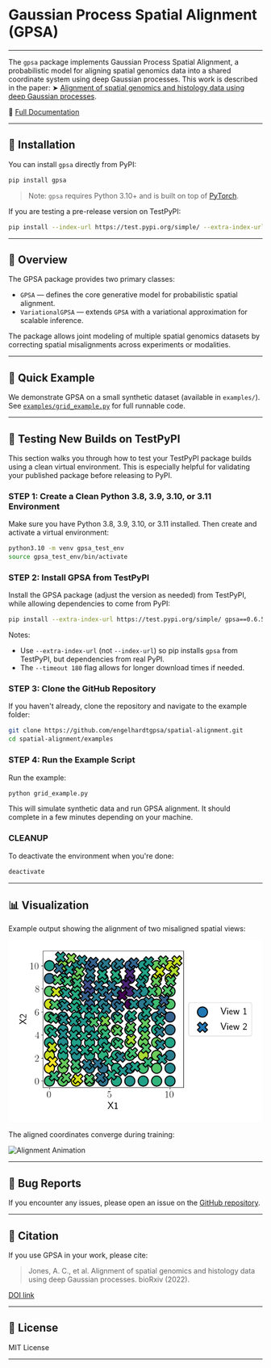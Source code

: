 # Gaussian Process Spatial Alignment (GPSA)

---

The `gpsa` package implements Gaussian Process Spatial Alignment, a probabilistic model for aligning spatial genomics data into a shared coordinate system using deep Gaussian processes. This work is described in the paper:
➤️ [Alignment of spatial genomics and histology data using deep Gaussian processes](https://www.biorxiv.org/content/10.1101/2022.01.10.475692v1).

📄 [Full Documentation](https://andrewcharlesjones.github.io/spatial-alignment/gpsa.html)

---

## 🚀 Installation

You can install `gpsa` directly from PyPI:

```bash
pip install gpsa
```

> Note: `gpsa` requires Python 3.10+ and is built on top of [PyTorch](https://pytorch.org/).

If you are testing a pre-release version on TestPyPI:

```bash
pip install --index-url https://test.pypi.org/simple/ --extra-index-url https://pypi.org/simple gpsa
```

---

## 🔬 Overview

The GPSA package provides two primary classes:

* `GPSA` — defines the core generative model for probabilistic spatial alignment.
* `VariationalGPSA` — extends `GPSA` with a variational approximation for scalable inference.

The package allows joint modeling of multiple spatial genomics datasets by correcting spatial misalignments across experiments or modalities.

---

## 🧪 Quick Example

We demonstrate GPSA on a small synthetic dataset (available in `examples/`). See [`examples/grid_example.py`](examples/grid_example.py) for full runnable code.

---

## 🧪 Testing New Builds on TestPyPI

This section walks you through how to test your TestPyPI package builds using a clean virtual environment. This is especially helpful for validating your published package before releasing to PyPI.

### STEP 1: Create a Clean Python 3.8, 3.9, 3.10, or 3.11 Environment

Make sure you have Python 3.8, 3.9, 3.10, or 3.11 installed. Then create and activate a virtual environment:

```bash
python3.10 -m venv gpsa_test_env
source gpsa_test_env/bin/activate
```

### STEP 2: Install GPSA from TestPyPI

Install the GPSA package (adjust the version as needed) from TestPyPI, while allowing dependencies to come from PyPI:

```bash
pip install --extra-index-url https://test.pypi.org/simple/ gpsa==0.6.5 --timeout 180
```

Notes:

* Use `--extra-index-url` (not `--index-url`) so pip installs `gpsa` from TestPyPI, but dependencies from real PyPI.
* The `--timeout 180` flag allows for longer download times if needed.

### STEP 3: Clone the GitHub Repository

If you haven't already, clone the repository and navigate to the example folder:

```bash
git clone https://github.com/engelhardtgpsa/spatial-alignment.git
cd spatial-alignment/examples
```

### STEP 4: Run the Example Script

Run the example:

```bash
python grid_example.py
```

This will simulate synthetic data and run GPSA alignment. It should complete in a few minutes depending on your machine.

### CLEANUP

To deactivate the environment when you're done:

```bash
deactivate
```

---

## 📊 Visualization

Example output showing the alignment of two misaligned spatial views:

![Synthetic Data Example](examples/synthetic_data_example.png)

The aligned coordinates converge during training:

![Alignment Animation](examples/alignment_animation_template.gif)

---

## 🐞 Bug Reports

If you encounter any issues, please open an issue on the [GitHub repository](https://github.com/engelhardtgpsa/spatial-alignment/issues).

---

## 📔 Citation

If you use GPSA in your work, please cite:

> Jones, A. C., et al. Alignment of spatial genomics and histology data using deep Gaussian processes. bioRxiv (2022).

[DOI link](https://www.biorxiv.org/content/10.1101/2022.01.10.475692v1)

---

## 📜 License

MIT License

---

